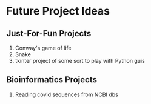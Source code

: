 # Future Project Ideas

## Just-For-Fun Projects
1.  Conway's game of life
2.  Snake
3.  tkinter project of some sort to play with Python guis

## Bioinformatics Projects
1.  Reading covid sequences from NCBI dbs

